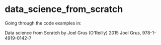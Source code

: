 # data_science_from_scratch

Going through the code examples in:

Data science from Scratch by Joel Grus (O'Reilly)
2015 Joel Grus, 978-1-4919-0142-7
